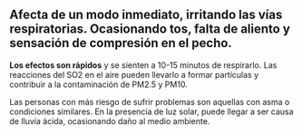 ## Afecta de un modo inmediato, irritando las vías respiratorias. Ocasionando tos, falta de aliento y sensación de compresión en el pecho.

**Los efectos son rápidos** y se sienten a 10-15 minutos de respirarlo. Las reacciones del SO2 en el aire pueden llevarlo a formar partículas y contribuir a la contaminación de PM2.5 y PM10.

Las personas con más riesgo de sufrir problemas son aquellas con asma o condiciones similares. En la presencia de luz solar, puede llegar a ser causa de lluvía ácida, ocasionando daño al medio ambiente.

